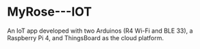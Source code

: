# MyRose---IOT
An IoT app developed with two Arduinos (R4 Wi-Fi and BLE 33), a Raspberry Pi 4, and ThingsBoard as the cloud platform.
